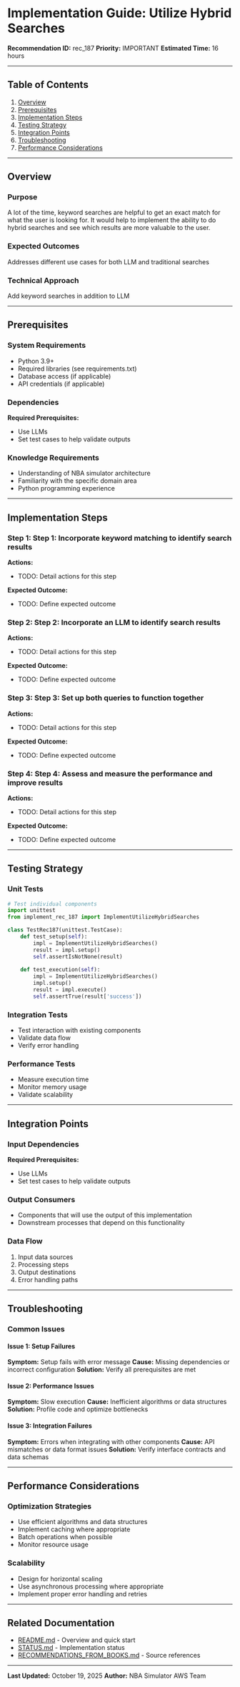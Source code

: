 # Implementation Guide: Utilize Hybrid Searches

**Recommendation ID:** rec_187
**Priority:** IMPORTANT
**Estimated Time:** 16 hours

---

## Table of Contents

1. [Overview](#overview)
2. [Prerequisites](#prerequisites)
3. [Implementation Steps](#implementation-steps)
4. [Testing Strategy](#testing-strategy)
5. [Integration Points](#integration-points)
6. [Troubleshooting](#troubleshooting)
7. [Performance Considerations](#performance-considerations)

---

## Overview

### Purpose

A lot of the time, keyword searches are helpful to get an exact match for what the user is looking for. It would help to implement the ability to do hybrid searches and see which results are more valuable to the user.

### Expected Outcomes

Addresses different use cases for both LLM and traditional searches

### Technical Approach

Add keyword searches in addition to LLM

---

## Prerequisites

### System Requirements

- Python 3.9+
- Required libraries (see requirements.txt)
- Database access (if applicable)
- API credentials (if applicable)

### Dependencies

**Required Prerequisites:**

- Use LLMs
- Set test cases to help validate outputs


### Knowledge Requirements

- Understanding of NBA simulator architecture
- Familiarity with the specific domain area
- Python programming experience

---

## Implementation Steps

### Step 1: Step 1: Incorporate keyword matching to identify search results

**Actions:**
- TODO: Detail actions for this step

**Expected Outcome:**
- TODO: Define expected outcome

### Step 2: Step 2: Incorporate an LLM to identify search results

**Actions:**
- TODO: Detail actions for this step

**Expected Outcome:**
- TODO: Define expected outcome

### Step 3: Step 3: Set up both queries to function together

**Actions:**
- TODO: Detail actions for this step

**Expected Outcome:**
- TODO: Define expected outcome

### Step 4: Step 4: Assess and measure the performance and improve results

**Actions:**
- TODO: Detail actions for this step

**Expected Outcome:**
- TODO: Define expected outcome



---

## Testing Strategy

### Unit Tests

```python
# Test individual components
import unittest
from implement_rec_187 import ImplementUtilizeHybridSearches

class TestRec187(unittest.TestCase):
    def test_setup(self):
        impl = ImplementUtilizeHybridSearches()
        result = impl.setup()
        self.assertIsNotNone(result)
    
    def test_execution(self):
        impl = ImplementUtilizeHybridSearches()
        impl.setup()
        result = impl.execute()
        self.assertTrue(result['success'])
```

### Integration Tests

- Test interaction with existing components
- Validate data flow
- Verify error handling

### Performance Tests

- Measure execution time
- Monitor memory usage
- Validate scalability

---

## Integration Points

### Input Dependencies

**Required Prerequisites:**

- Use LLMs
- Set test cases to help validate outputs


### Output Consumers

- Components that will use the output of this implementation
- Downstream processes that depend on this functionality

### Data Flow

1. Input data sources
2. Processing steps
3. Output destinations
4. Error handling paths

---

## Troubleshooting

### Common Issues

#### Issue 1: Setup Failures

**Symptom:** Setup fails with error message
**Cause:** Missing dependencies or incorrect configuration
**Solution:** Verify all prerequisites are met

#### Issue 2: Performance Issues

**Symptom:** Slow execution
**Cause:** Inefficient algorithms or data structures
**Solution:** Profile code and optimize bottlenecks

#### Issue 3: Integration Failures

**Symptom:** Errors when integrating with other components
**Cause:** API mismatches or data format issues
**Solution:** Verify interface contracts and data schemas

---

## Performance Considerations

### Optimization Strategies

- Use efficient algorithms and data structures
- Implement caching where appropriate
- Batch operations when possible
- Monitor resource usage

### Scalability

- Design for horizontal scaling
- Use asynchronous processing where appropriate
- Implement proper error handling and retries

---

## Related Documentation

- [README.md](README.md) - Overview and quick start
- [STATUS.md](STATUS.md) - Implementation status
- [RECOMMENDATIONS_FROM_BOOKS.md](RECOMMENDATIONS_FROM_BOOKS.md) - Source references

---

**Last Updated:** October 19, 2025
**Author:** NBA Simulator AWS Team
